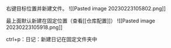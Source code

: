 右键目标位置并新建文件。
![[Pasted image 20230223105802.png]]

最上面默认新建在固定位置（查看[[仓库配置]]）
![[Pasted image 20230223105918.png]]

ctrl+p：日记：新建日记在固定文件夹中